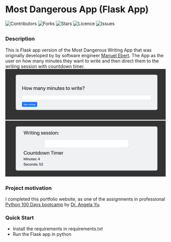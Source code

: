 # Most Dangerous App (Flask App)

![Contributors](https://img.shields.io/github/contributors/jvsadek/Cafes_Website?style=plastic)
![Forks](https://img.shields.io/github/forks/jvsadek/Cafes_Website)
![Stars](https://img.shields.io/github/stars/jvsadek/Cafes_Website)
![Licence](https://img.shields.io/github/license/jvsadek/Cafes_Website)
![Issues](https://img.shields.io/github/issues/jvsadek/Cafes_Website)

## 
### Description
This is Flask app version of the Most Dangerous Writing App that was originally developed by by software engineer [Manuel Ebert](https://github.com/maebert/themostdangerouswritingapp).
The App as the user on how many minutes they want to write and then direct them to the writing session with countdown timer. 
![MDA_1](./MDA_1.png)
![MDA_2](./MDA_2.png)

### Project motivation
I completed this portfolio website, as one of the assignments in professional [Python 100 Days bootcamp](https://www.udemy.com/course/100-days-of-code/) by [Dr. Angela Yu](https://github.com/angelabauer).

### Quick Start
- Install the requirements in requirements.txt
- Run the Flask app in python 

[//]: # (- Dynamic version at [Render hosted]&#40;https://portfolio-website-d1x4.onrender.com&#41;)
